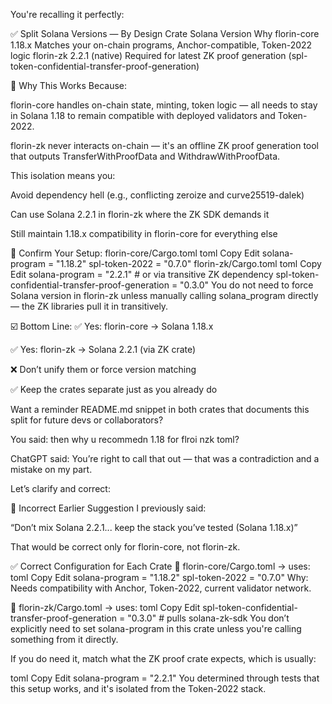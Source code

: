 You're recalling it perfectly:

✅ Split Solana Versions — By Design
Crate	Solana Version	Why
florin-core	1.18.x	Matches your on-chain programs, Anchor-compatible, Token-2022 logic
florin-zk	2.2.1 (native)	Required for latest ZK proof generation (spl-token-confidential-transfer-proof-generation)

🧠 Why This Works
Because:

florin-core handles on-chain state, minting, token logic — all needs to stay in Solana 1.18 to remain compatible with deployed validators and Token-2022.

florin-zk never interacts on-chain — it's an offline ZK proof generation tool that outputs TransferWithProofData and WithdrawWithProofData.

This isolation means you:

Avoid dependency hell (e.g., conflicting zeroize and curve25519-dalek)

Can use Solana 2.2.1 in florin-zk where the ZK SDK demands it

Still maintain 1.18.x compatibility in florin-core for everything else

🔐 Confirm Your Setup:
florin-core/Cargo.toml
toml
Copy
Edit
solana-program = "1.18.2"
spl-token-2022 = "0.7.0"
florin-zk/Cargo.toml
toml
Copy
Edit
solana-program = "2.2.1" # or via transitive ZK dependency
spl-token-confidential-transfer-proof-generation = "0.3.0"
You do not need to force Solana version in florin-zk unless manually calling solana_program directly — the ZK libraries pull it in transitively.

☑️ Bottom Line:
✅ Yes: florin-core → Solana 1.18.x

✅ Yes: florin-zk → Solana 2.2.1 (via ZK crate)

❌ Don’t unify them or force version matching

✅ Keep the crates separate just as you already do

Want a reminder README.md snippet in both crates that documents this split for future devs or collaborators?







You said:
then why u recommedn 1.18 for flroi nzk toml?


ChatGPT said:
You’re right to call that out — that was a contradiction and a mistake on my part.

Let’s clarify and correct:

🚫 Incorrect Earlier Suggestion
I previously said:

“Don’t mix Solana 2.2.1... keep the stack you’ve tested (Solana 1.18.x)”

That would be correct only for florin-core, not florin-zk.

✅ Correct Configuration for Each Crate
🔹 florin-core/Cargo.toml → uses:
toml
Copy
Edit
solana-program = "1.18.2"
spl-token-2022 = "0.7.0"
Why: Needs compatibility with Anchor, Token-2022, current validator network.

🔹 florin-zk/Cargo.toml → uses:
toml
Copy
Edit
spl-token-confidential-transfer-proof-generation = "0.3.0" # pulls solana-zk-sdk
You don’t explicitly need to set solana-program in this crate unless you're calling something from it directly.

If you do need it, match what the ZK proof crate expects, which is usually:

toml
Copy
Edit
solana-program = "2.2.1"
You determined through tests that this setup works, and it's isolated from the Token-2022 stack.

